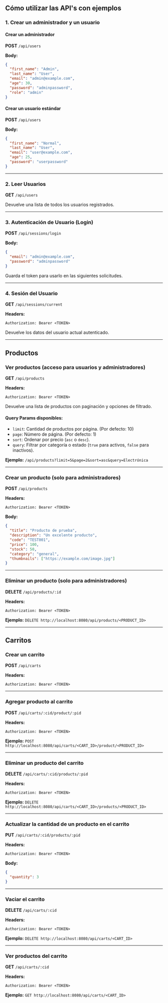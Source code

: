 ## **Cómo utilizar las API's con ejemplos**

### **1. Crear un administrador y un usuario**

#### **Crear un administrador**

**POST** `/api/users`

**Body:**

```json
{
  "first_name": "Admin",
  "last_name": "User",
  "email": "admin@example.com",
  "age": 30,
  "password": "adminpassword",
  "role": "admin"
}
```

#### **Crear un usuario estándar**

**POST** `/api/users`

**Body:**

```json
{
  "first_name": "Normal",
  "last_name": "User",
  "email": "user@example.com",
  "age": 25,
  "password": "userpassword"
}
```

---

### **2. Leer Usuarios**

**GET** `/api/users`

Devuelve una lista de todos los usuarios registrados.

---

### **3. Autenticación de Usuario (Login)**

**POST** `/api/sessions/login`

**Body:**

```json
{
  "email": "admin@example.com",
  "password": "adminpassword"
}
```

Guarda el token para usarlo en las siguientes solicitudes.

---

### **4. Sesión del Usuario**

**GET** `/api/sessions/current`

**Headers:**

```
Authorization: Bearer <TOKEN>
```

Devuelve los datos del usuario actual autenticado.

---

## **Productos**

### **Ver productos (acceso para usuarios y administradores)**

**GET** `/api/products`

**Headers:**

```
Authorization: Bearer <TOKEN>
```

Devuelve una lista de productos con paginación y opciones de filtrado.

#### **Query Params disponibles:**

- `limit`: Cantidad de productos por página. (Por defecto: 10)
- `page`: Número de página. (Por defecto: 1)
- `sort`: Ordenar por precio (`asc` o `desc`).
- `query`: Filtrar por categoría o estado (`true` para activos, `false` para inactivos).

**Ejemplo:** `/api/products?limit=5&page=2&sort=asc&query=Electrónica`

---

### **Crear un producto (solo para administradores)**

**POST** `/api/products`

**Headers:**

```
Authorization: Bearer <TOKEN>
```

**Body:**

```json
{
  "title": "Producto de prueba",
  "description": "Un excelente producto",
  "code": "TEST001",
  "price": 100,
  "stock": 50,
  "category": "general",
  "thumbnails": ["https://example.com/image.jpg"]
}
```

---

### **Eliminar un producto (solo para administradores)**

**DELETE** `/api/products/:id`

**Headers:**

```
Authorization: Bearer <TOKEN>
```

**Ejemplo:**
`DELETE http://localhost:8080/api/products/<PRODUCT_ID>`

---

## **Carritos**

### **Crear un carrito**

**POST** `/api/carts`

**Headers:**

```
Authorization: Bearer <TOKEN>
```

---

### **Agregar producto al carrito**

**POST** `/api/carts/:cid/product/:pid`

**Headers:**

```
Authorization: Bearer <TOKEN>
```

**Ejemplo:**
`POST http://localhost:8080/api/carts/<CART_ID>/product/<PRODUCT_ID>`

---

### **Eliminar un producto del carrito**

**DELETE** `/api/carts/:cid/products/:pid`

**Headers:**

```
Authorization: Bearer <TOKEN>
```

**Ejemplo:**
`DELETE http://localhost:8080/api/carts/<CART_ID>/products/<PRODUCT_ID>`

---

### **Actualizar la cantidad de un producto en el carrito**

**PUT** `/api/carts/:cid/products/:pid`

**Headers:**

```
Authorization: Bearer <TOKEN>
```

**Body:**

```json
{
  "quantity": 3
}
```

---

### **Vaciar el carrito**

**DELETE** `/api/carts/:cid`

**Headers:**

```
Authorization: Bearer <TOKEN>
```

**Ejemplo:**
`DELETE http://localhost:8080/api/carts/<CART_ID>`

---

### **Ver productos del carrito**

**GET** `/api/carts/:cid`

**Headers:**

```
Authorization: Bearer <TOKEN>
```

**Ejemplo:**
`GET http://localhost:8080/api/carts/<CART_ID>`
